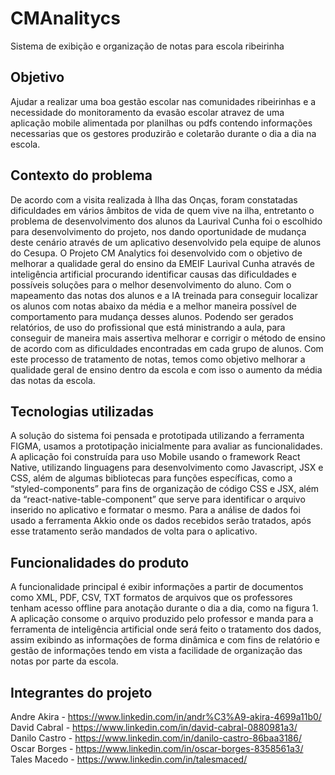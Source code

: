 # CMAnalitycs <br>
 Sistema de exibição e organização de notas para escola ribeirinha 

## Objetivo <br> 
  Ajudar a realizar uma boa gestão escolar nas comunidades ribeirinhas e a necessidade do monitoramento da evasão escolar atravez de uma aplicação mobile alimentada por planilhas ou pdfs contendo informações necessarias que os gestores produzirão e coletarão durante o dia a dia na escola. 

## Contexto do problema <br>
 De acordo com a visita realizada à Ilha das Onças, foram constatadas dificuldades em vários âmbitos de vida de quem vive na ilha, entretanto o problema de desenvolvimento dos alunos da Laurival Cunha foi o escolhido para desenvolvimento do projeto, nos dando oportunidade de mudança deste cenário através de um aplicativo desenvolvido pela equipe de alunos do Cesupa. O Projeto CM Analytics foi desenvolvido com o objetivo de melhorar a qualidade geral do ensino da EMEIF Laurival Cunha através de inteligência artificial procurando identificar causas das dificuldades e possíveis soluções para o melhor desenvolvimento do aluno. Com o mapeamento das notas dos alunos e a IA treinada para conseguir localizar os alunos com notas abaixo da média e a melhor maneira possível de comportamento para mudança desses alunos. Podendo ser gerados relatórios, de uso do profissional que está ministrando a aula, para conseguir de maneira mais assertiva melhorar e corrigir o método de ensino de acordo com as dificuldades encontradas em cada grupo de alunos. Com este processo de tratamento de notas, temos como objetivo melhorar a qualidade geral de ensino dentro da escola  e com isso o aumento da média das notas da escola.

  
## Tecnologias utilizadas <br>
 A solução do sistema foi pensada e prototipada utilizando a ferramenta FIGMA, usamos a prototipação inicialmente para avaliar as funcionalidades. A aplicação foi construída para uso Mobile usando o framework React Native, utilizando linguagens para desenvolvimento como Javascript, JSX e CSS, além de algumas bibliotecas para funções específicas, como a “styled-components” para fins de organização de código CSS e JSX, além da “react-native-table-component” que serve para identificar o arquivo inserido no aplicativo e formatar o mesmo. Para a análise de dados foi usado a ferramenta Akkio onde os dados recebidos serão tratados, após esse tratamento serão mandados de volta para o aplicativo.

## Funcionalidades do produto <br>
   A funcionalidade principal é exibir informações a partir de documentos como XML, PDF, CSV, TXT formatos de arquivos que os professores tenham acesso offline para anotação durante o dia a dia, como na figura 1. A aplicação consome o arquivo produzido pelo professor e manda para a ferramenta de inteligência artificial onde será feito o tratamento dos dados, assim exibindo as informações de forma dinâmica e com fins de relatório e gestão de informações tendo em vista a facilidade de organização das notas por parte da escola.

## Integrantes do projeto <br>
 Andre Akira - https://www.linkedin.com/in/andr%C3%A9-akira-4699a11b0/ <br>
 David Cabral - https://www.linkedin.com/in/david-cabral-0880981a3/ <br>
 Danilo Castro - https://www.linkedin.com/in/danilo-castro-86baa3186/ <br>
 Oscar Borges - https://www.linkedin.com/in/oscar-borges-8358561a3/ <br>
 Tales Macedo - https://www.linkedin.com/in/talesmaced/ <br>
